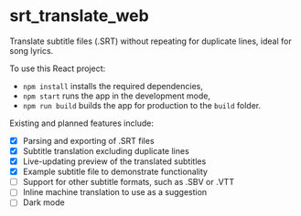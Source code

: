 # srt_translate_web
Translate subtitle files (.SRT) without repeating for duplicate lines, ideal for song lyrics.

To use this React project:
- `npm install` installs the required dependencies,
- `npm start` runs the app in the development mode,
- `npm run build` builds the app for production to the `build` folder.

Existing and planned features include:
- [x] Parsing and exporting of .SRT files
- [x] Subtitle translation excluding duplicate lines
- [x] Live-updating preview of the translated subtitles
- [x] Example subtitle file to demonstrate functionality
- [ ] Support for other subtitle formats, such as .SBV or .VTT
- [ ] Inline machine translation to use as a suggestion
- [ ] Dark mode
